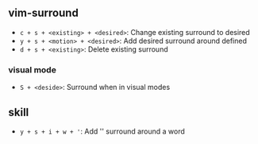 ## vim-surround

- `c + s + <existing> + <desired>`: Change existing surround to desired
- `y + s + <motion> + <desired>`: Add desired surround around defined
- `d + s + <existing>`: Delete existing surround

### visual mode

- `S + <deside>`: Surround when in visual modes

## skill

- `y + s + i + w + '`: Add '' surround around a word
